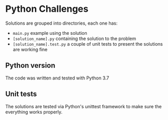 # Python Challenges

Solutions are grouped into directories, each one has:

- `main.py` example using the solution
- `[solution_name].py` containing the solution to the problem
- `[solution_name].test.py` a couple of unit tests to present the solutions are working fine

## Python version

The code was written and tested with Python 3.7


## Unit tests

The solutions are tested via Python's unittest framework to make sure the everything works properly.
